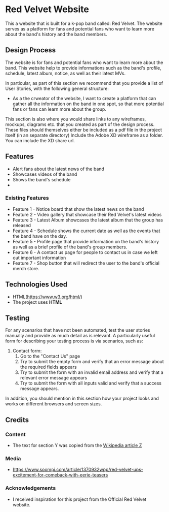 # Red Velvet Website

This a website that is built for a k-pop band called: Red Velvet.
The website serves as a platform for fans and potential fans who want to learn more about the band's history and the band members.
 
## Design Process

The website is for fans and potential fans who want to learn more about the band.
This website help to provide informations such as the band's profile, schedule, latest album, notice, as well as their latest MVs. 

In particular, as part of this section we recommend that you provide a list of User Stories, with the following general structure:
- As a the crweator of the website, I want to create a platform that can gather all the information on the band in one spot, so that more potential fans or fans can learn more about the group.

This section is also where you would share links to any wireframes, mockups, diagrams etc. that you created as part of the design process. 
These files should themselves either be included as a pdf file in the project itself (in an separate directory)
Include the Adobe XD wireframe as a folder. You can include the XD share url. 

## Features
- Alert fans about the latest news of the band
- Showcases videos of the band
- Shows the band's schedule
- 
 
### Existing Features
- Feature 1 - Notice board that show the latest news on the band
- Feature 2 - Video gallery that showcase their Red Velvet's latest videos
- Feature 3 - Latest Album showcases the latest album that the group has released
- Feature 4 - Schedule shows the current date as well as the events that the band have on the day.
- Feature 5 - Profile page that provide information on the band's history as well as a brief profile of the band's group members.
- Feature 6 - A contact us page for people to contact us in case we left out important information
- Feature 7 - Shop button that will redirect the user to the band's official merch store.


## Technologies Used
- HTML(https://www.w3.org/html/)
 - The project uses **HTML**

## Testing

For any scenarios that have not been automated, test the user stories manually and provide as much detail as is relevant. A particularly useful form for describing your testing process is via scenarios, such as:

1. Contact form:
    1. Go to the "Contact Us" page
    2. Try to submit the empty form and verify that an error message about the required fields appears
    3. Try to submit the form with an invalid email address and verify that a relevant error message appears
    4. Try to submit the form with all inputs valid and verify that a success message appears.

In addition, you should mention in this section how your project looks and works on different browsers and screen sizes.



## Credits

### Content
- The text for section Y was copied from the [Wikipedia article Z](https://en.wikipedia.org/wiki/Z)

### Media
- https://www.soompi.com/article/1370932wpp/red-velvet-ups-excitement-for-comeback-with-eerie-teasers

### Acknowledgements

- I received inspiration for this project from the Official Red Velvet website.
